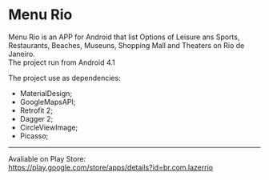 # Menu Rio
Menu Rio is an APP for Android that list Options of Leisure ans Sports, Restaurants, Beaches, Museuns, Shopping Mall and Theaters on Rio de Janeiro. <br>
The project run from Android 4.1 <br>

The project use as dependencies:
- MaterialDesign;
- GoogleMapsAPI;
- Retrofit 2;
- Dagger 2;
- CircleViewImage;
- Picasso;

<hr>

Avaliable on Play Store: <br>
https://play.google.com/store/apps/details?id=br.com.lazerrio
